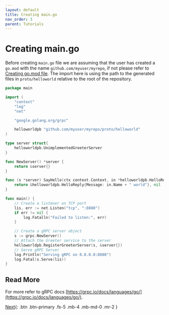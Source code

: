 ```yaml
---
layout: default
title: Creating main.go
nav_order: 3
parent: Tutorials
---
```


# Creating main.go

Before creating `main.go` file we are assuming that the user has created a `go.mod` with the name `github.com/myuser/myrepo`, if not please refer to [Creating go.mod file](introduction.md#creating-gomod-file). The import here is using the path to the generated files in `proto/helloworld` relative to the root of the repository.

```go
package main

import (
	"context"
	"log"
	"net"

	"google.golang.org/grpc"

	helloworldpb "github.com/myuser/myrepo/proto/helloworld"
)

type server struct{
	helloworldpb.UnimplementedGreeterServer
}

func NewServer() *server {
	return &server{}
}

func (s *server) SayHello(ctx context.Context, in *helloworldpb.HelloRequest) (*helloworldpb.HelloReply, error) {
	return &helloworldpb.HelloReply{Message: in.Name + " world"}, nil
}

func main() {
	// Create a listener on TCP port
	lis, err := net.Listen("tcp", ":8080")
	if err != nil {
		log.Fatalln("Failed to listen:", err)
	}

	// Create a gRPC server object
	s := grpc.NewServer()
	// Attach the Greeter service to the server
	helloworldpb.RegisterGreeterServer(s, &server{})
	// Serve gRPC Server
	log.Println("Serving gRPC on 0.0.0.0:8080")
	log.Fatal(s.Serve(lis))
}
```

## Read More

For more refer to gRPC docs [https://grpc.io/docs/languages/go/](https://grpc.io/docs/languages/go/).

[Next](adding_annotations.md){: .btn .btn-primary .fs-5 .mb-4 .mb-md-0 .mr-2 }
